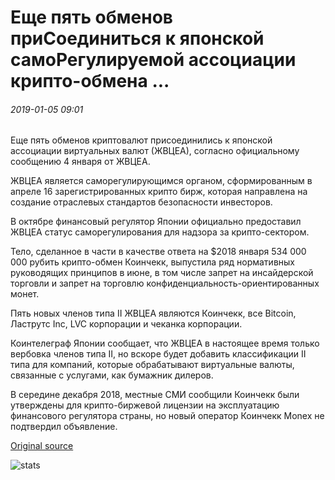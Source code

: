 # Еще пять обменов приСоединиться к японской самоРегулируемой ассоциации крипто-обмена ...

###### 2019-01-05 09:01

Еще пять обменов криптовалют присоединились к японской ассоциации виртуальных валют (ЖВЦЕА), согласно официальному сообщению 4 января от ЖВЦЕА.

ЖВЦЕА является саморегулирующимся органом, сформированным в апреле 16 зарегистрированных крипто бирж, которая направлена на создание отраслевых стандартов безопасности инвесторов.

В октябре финансовый регулятор Японии официально предоставил ЖВЦЕА статус саморегулирования для надзора за крипто-сектором.

Тело, сделанное в части в качестве ответа на $2018 января 534 000 000 рубить крипто-обмен Коинчекк, выпустила ряд нормативных руководящих принципов в июне, в том числе запрет на инсайдерской торговли и запрет на торговлю конфиденциальность-ориентированных монет.

Пять новых членов типа II ЖВЦЕА являются Коинчекк, все Bitcoin, Ластрутс Inc, LVC корпорации и чеканка корпорации.

Коинтелеграф Японии сообщает, что ЖВЦЕА в настоящее время только вербовка членов типа II, но вскоре будет добавить классификации II типа для компаний, которые обрабатывают виртуальные валюты, связанные с услугами, как бумажник дилеров.

В середине декабря 2018, местные СМИ сообщили Коинчекк были утверждены для крипто-биржевой лицензии на эксплуатацию финансового регулятора страны, но новый оператор Коинчекк Monex не подтвердил объявление.

[Original source](https://cointelegraph.com/news/five-more-exchanges-join-japans-self-regulatory-crypto-exchange-association)

![stats](https://c.statcounter.com/11760860/0/a89fa40b/1/ "stats")